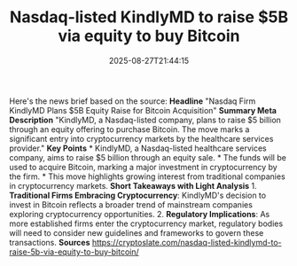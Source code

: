 ﻿---
title: "Nasdaq-listed KindlyMD to raise $5B via equity to buy Bitcoin"
date: "2025-08-27T21:44:15"
category: "Markets"
summary: ""
slug: "nasdaqlisted kindlymd to raise 5b via equity to buy bitcoin"
source_urls:
  - "https://cryptoslate.com/nasdaq-listed-kindlymd-to-raise-5b-via-equity-to-buy-bitcoin/"
seo:
  title: "Nasdaq-listed KindlyMD to raise $5B via equity to buy Bitcoin | Hash n Hedge"
  description: ""
  keywords: ["news", "markets", "brief"]
---
Here's the news brief based on the source:  **Headline** "Nasdaq Firm KindlyMD Plans $5B Equity Raise for Bitcoin Acquisition"  **Summary Meta Description** "KindlyMD, a Nasdaq-listed company, plans to raise $5 billion through an equity offering to purchase Bitcoin. The move marks a significant entry into cryptocurrency markets by the healthcare services provider."  **Key Points**  * KindlyMD, a Nasdaq-listed healthcare services company, aims to raise $5 billion through an equity sale. * The funds will be used to acquire Bitcoin, marking a major investment in cryptocurrency by the firm. * This move highlights growing interest from traditional companies in cryptocurrency markets.  **Short Takeaways with Light Analysis**  1. **Traditional Firms Embracing Cryptocurrency**: KindlyMD's decision to invest in Bitcoin reflects a broader trend of mainstream companies exploring cryptocurrency opportunities. 2. **Regulatory Implications**: As more established firms enter the cryptocurrency market, regulatory bodies will need to consider new guidelines and frameworks to govern these transactions.  **Sources** https://cryptoslate.com/nasdaq-listed-kindlymd-to-raise-5b-via-equity-to-buy-bitcoin/ 
